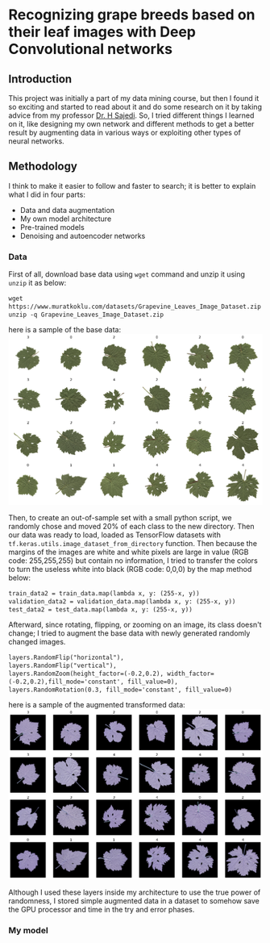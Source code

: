 # Recognizing grape breeds based on their leaf images with Deep Convolutional networks

## Introduction
This project was initially a part of my data mining course, but then I found it so exciting and started to read about it and do some research on it by taking advice from my professor [Dr. H Sajedi](https://scholar.google.com/citations?user=YHjV73oAAAAJ&hl=en). So, I tried different things I learned on it, like designing my own network and different methods to get a better result by augmenting data in various ways or exploiting other types of neural networks.

## Methodology
I think to make it easier to follow and faster to search; it is better to explain what I did in four parts:
- Data and data augmentation
- My own model architecture
- Pre-trained models
- Denoising and autoencoder networks

### Data
First of all, download base data using ```wget``` command and unzip it using ```unzip``` it as below:
```
wget https://www.muratkoklu.com/datasets/Grapevine_Leaves_Image_Dataset.zip
unzip -q Grapevine_Leaves_Image_Dataset.zip 
```
here is a sample of the base data:
![base_data](https://github.com/arabporr/Grapevine_Leaves_Classification_CNN/blob/19f152ac4e8d782e7c1ade6fec6bcb3ce843a540/readme_images/base_data.png)

Then, to create an out-of-sample set with a small python script, we randomly chose and moved 20\% of each class to the new directory. Then our data was ready to load, loaded as TensorFlow datasets with ``` tf.keras.utils.image_dataset_from_directory ``` function.
Then because the margins of the images are white and white pixels are large in value (RGB code: 255,255,255) but contain no information, I tried to transfer the colors to turn the useless white into black (RGB code: 0,0,0) by the map method below:
```
train_data2 = train_data.map(lambda x, y: (255-x, y))
validation_data2 = validation_data.map(lambda x, y: (255-x, y))
test_data2 = test_data.map(lambda x, y: (255-x, y))
```

Afterward, since rotating, flipping, or zooming on an image, its class doesn't change; I tried to augment the base data with newly generated randomly changed images. 
```
layers.RandomFlip("horizontal"),
layers.RandomFlip("vertical"),
layers.RandomZoom(height_factor=(-0.2,0.2), width_factor=(-0.2,0.2),fill_mode='constant', fill_value=0),
layers.RandomRotation(0.3, fill_mode='constant', fill_value=0)
```
here is a sample of the augmented transformed data:
![augmented_transformed_data](https://github.com/arabporr/Grapevine_Leaves_Classification_CNN/blob/cd56a8cc8f3b62388f2f54701bfe37d810a01495/readme_images/transformed_data.png)

Although I used these layers inside my architecture to use the true power of randomness, I stored simple augmented data in a dataset to somehow save the GPU processor and time in the try and error phases.

### My model
